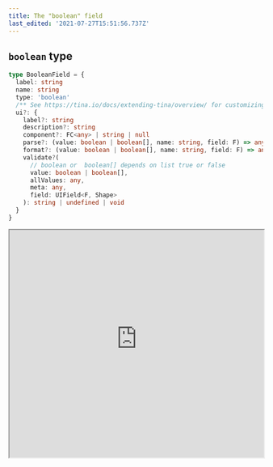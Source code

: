 ```yaml
---
title: The "boolean" field
last_edited: '2021-07-27T15:51:56.737Z'
---
```


## `boolean` type

```ts
type BooleanField = {
  label: string
  name: string
  type: 'boolean'
  /** See https://tina.io/docs/extending-tina/overview/ for customizing the UI **/
  ui?: {
    label?: string
    description?: string
    component?: FC<any> | string | null
    parse?: (value: boolean | boolean[], name: string, field: F) => any
    format?: (value: boolean | boolean[], name: string, field: F) => any
    validate?(
      // boolean or  boolean[] depends on list true or false
      value: boolean | boolean[],
      allValues: any,
      meta: any,
      field: UIField<F, Shape>
    ): string | undefined | void
  }
}
```

<iframe width="100%" height="450px" src="https://tina-gql-playground.vercel.app/iframe/boolean" />

## Examples

### `boolean` with custom component

This example shows how a [custom component](/docs/extending-tina/custom-field-components/) can be rendered to the user instead of the default component.

<iframe width="100%" height="450px" src="https://tina-gql-playground.vercel.app/boolean-component" />